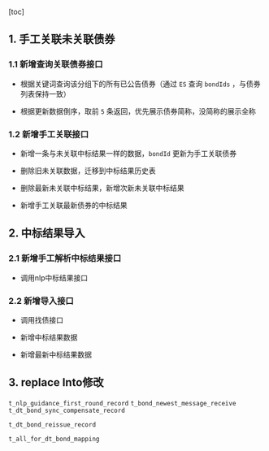 [toc]



## 1. 手工关联未关联债券

### 1.1 新增查询关联债券接口

- 根据关键词查询该分组下的所有已公告债券（通过 `ES` 查询  `bondIds` ，与债券列表保持一致）

- 根据更新数据倒序，取前 `5` 条返回，优先展示债券简称，没简称的展示全称

### 1.2 新增手工关联接口

- 新增一条与未关联中标结果一样的数据，`bondId` 更新为手工关联债券

- 删除旧未关联数据，迁移到中标结果历史表

- 删除最新未关联中标结果，新增次新未关联中标结果

- 新增手工关联最新债券的中标结果





## 2. 中标结果导入

### 2.1 新增手工解析中标结果接口

- 调用nlp中标结果接口

### 2.2 新增导入接口

- 调用找债接口

- 新增中标结果数据

- 新增最新中标结果数据



## 3. replace Into修改

`t_nlp_guidance_first_round_record`
`t_bond_newest_message_receive`
`t_dt_bond_sync_compensate_record`

`t_dt_bond_reissue_record`

`t_all_for_dt_bond_mapping`









